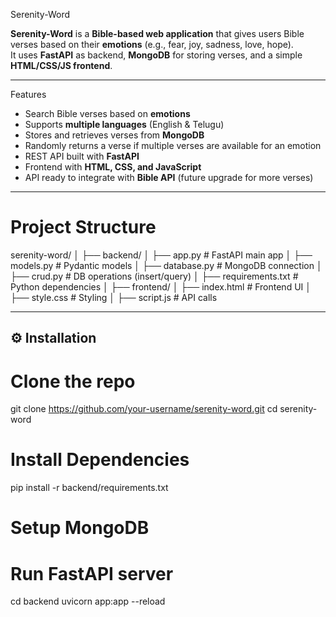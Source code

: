 Serenity-Word  

**Serenity-Word** is a **Bible-based web application** that gives users Bible verses based on their **emotions** (e.g., fear, joy, sadness, love, hope).  
It uses **FastAPI** as backend, **MongoDB** for storing verses, and a simple **HTML/CSS/JS frontend**.  

---

Features  
- Search Bible verses based on **emotions**  
- Supports **multiple languages** (English & Telugu)  
- Stores and retrieves verses from **MongoDB**  
- Randomly returns a verse if multiple verses are available for an emotion  
- REST API built with **FastAPI**  
- Frontend with **HTML, CSS, and JavaScript**  
- API ready to integrate with **Bible API** (future upgrade for more verses)  

---

# Project Structure  

serenity-word/
│
├── backend/
│ ├── app.py # FastAPI main app
│ ├── models.py # Pydantic models
│ ├── database.py # MongoDB connection
│ ├── crud.py # DB operations (insert/query)
│ ├── requirements.txt # Python dependencies
│
├── frontend/
│ ├── index.html # Frontend UI
│ ├── style.css # Styling
│ ├── script.js # API calls


---

## ⚙️ Installation  

# Clone the repo  
git clone https://github.com/your-username/serenity-word.git
cd serenity-word

# Install Dependencies
pip install -r backend/requirements.txt

# Setup MongoDB

# Run FastAPI server 
cd backend
uvicorn app:app --reload



